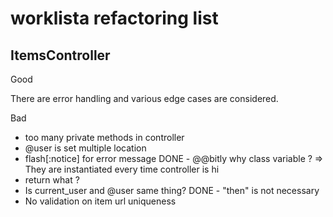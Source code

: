 # worklista refactoring list
## ItemsController
Good

  There are error handling and various edge cases are considered.

Bad

- too many private methods in controller
- @user is set multiple location
- flash[:notice] for error message
DONE - @@bitly why class variable ?  => They are instantiated every time controller is hi
- return what ?
- Is current_user and @user same thing?
DONE - "then" is not necessary
- No validation on item url uniqueness